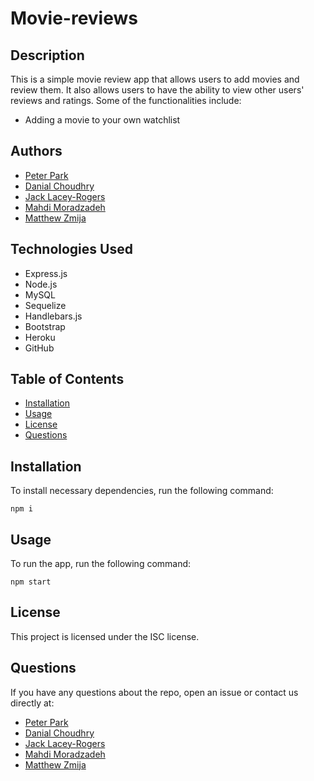 # Movie-reviews

## Description
This is a simple movie review app that allows users to add movies and review them. It also allows users to have the ability to view other users' reviews and ratings.
Some of the functionalities include:
* Adding a movie to your own watchlist

## Authors
* [Peter Park](github.com/qkr0wns)
* [Danial Choudhry](github.com/DanialDevelops)
* [Jack Lacey-Rogers](github.com/jlaceyrogers)
* [Mahdi Moradzadeh](github.com/Mahdi-Moradzadeh)
* [Matthew Zmija](github.com/matthewzmija)

## Technologies Used
* Express.js
* Node.js
* MySQL
* Sequelize
* Handlebars.js
* Bootstrap
* Heroku
* GitHub

## Table of Contents
* [Installation](#installation)
* [Usage](#usage)
* [License](#license)
* [Questions](#questions)

## Installation
To install necessary dependencies, run the following command:
```
npm i
```

## Usage
To run the app, run the following command:
```
npm start
```

## License
This project is licensed under the ISC license.

## Questions
If you have any questions about the repo, open an issue or contact us directly at:
* [Peter Park](github.com/qkr0wns)
* [Danial Choudhry](github.com/DanialDevelops)
* [Jack Lacey-Rogers](github.com/jlaceyrogers)
* [Mahdi Moradzadeh](github.com/Mahdi-Moradzadeh)
* [Matthew Zmija](github.com/matthewzmija)

